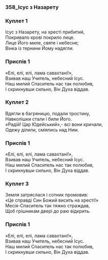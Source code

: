 ### 358_Ісус з Назарету
### Куплет 1
Ісус з Назарету, на хресті прибитий, <br/>Покривало крові покрило лице.<br/>Лице Його миле, святе і небесне; <br/>Вінка із тернини Йому надягли.
### Приспів 1
«Елі, елі, елі, лама савахтані!», <br/>Взивав наш Учитель, небесний Ісус.<br/>Наш милий Спаситель нас так полюбив, <br/>І скрикнувши сильно, Він Духа віддав.
### Куплет 2
Вдягли в багряницю, подали тростину, <br/>Навколішки стали і били Його.<br/>«Радій! Цар Юдейський»,- всі вони кричали, <br/>Одежу ділили, сміялись над Ним.
### Приспів 1
«Елі, елі, елі, лама савахтані!», <br/>Взивав наш Учитель, небесний Ісус.<br/>Наш милий Спаситель нас так полюбив, <br/>І скрикнувши сильно, Він Духа віддав.
### Куплет 3
Земля затряслася і сотник промовив: <br/>«Це справді Син Божий висить на хресті!»<br/>Месія-Спаситель так тяжко страждав, <br/>Щоб грішникам двері до раю відкрить.
### Приспів 1
«Елі, елі, елі, лама савахтані!», <br/>Взивав наш Учитель, небесний Ісус.<br/>Наш милий Спаситель нас так полюбив, <br/>І скрикнувши сильно, Він Духа віддав.

